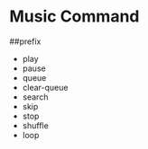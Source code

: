 # Music Command

##prefix

- play
- pause
- queue
- clear-queue
- search
- skip
- stop
- shuffle
- loop
